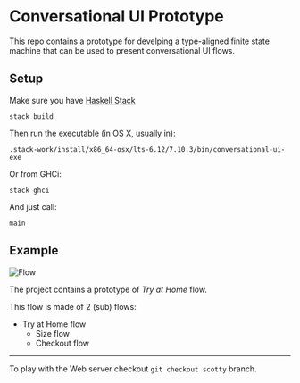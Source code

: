 # Conversational UI Prototype

This repo contains a prototype for develping a type-aligned finite state machine that can be used to present conversational UI flows.

## Setup

Make sure you have [Haskell Stack](https://www.haskellstack.org/)

```
stack build
```

Then run the executable (in OS X, usually in):

```
.stack-work/install/x86_64-osx/lts-6.12/7.10.3/bin/conversational-ui-exe
```

Or from GHCi:

```
stack ghci
```

And just call:

```
main
```

## Example

![Flow](docs/flow.png)

The project contains a prototype of *Try at Home* flow.

This flow is made of 2 (sub) flows:

- Try at Home flow
  - Size flow
  - Checkout flow

----

To play with the Web server checkout `git checkout scotty` branch.
